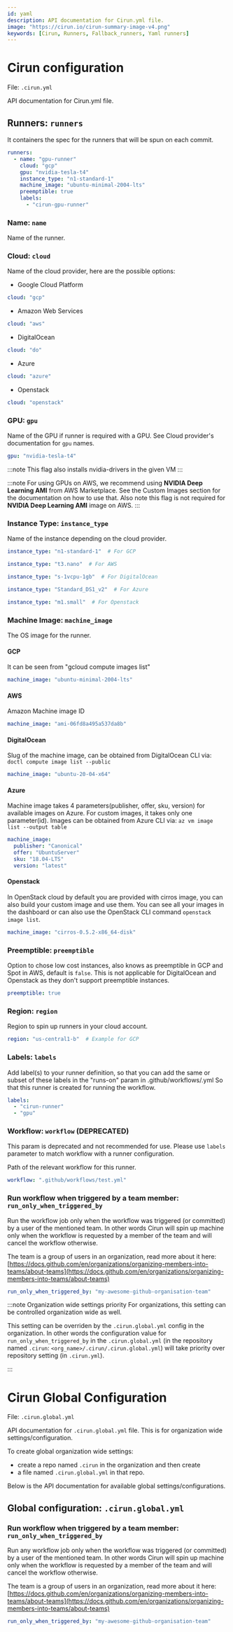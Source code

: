 ```yaml
---
id: yaml
description: API documentation for Cirun.yml file.
image: "https://cirun.io/cirun-summary-image-v4.png"
keywords: [Cirun, Runners, Fallback_runners, Yaml runners]
---
```


# Cirun configuration

<head>
  <body className="other-extra-body-class" />
  <title>Cirun Docs</title>
  <meta data-rh="true" name="twitter:card" content="summary_large_image" />
  <meta name="twitter:site" content="https://docs.cirun.io" />
  <meta name="twitter:title" content="Cirun Documentation" />
  <meta name="twitter:description" content="API documentation for Cirun.yml file." />
  <meta name="twitter:image" content="https://docs.cirun.io/img/cirun-summary-image-v4.png" />
</head>

File: `.cirun.yml`

API documentation for Cirun.yml file.

## Runners: `runners`

It containers the spec for the runners that will be spun on each commit.

```yml
runners:
  - name: "gpu-runner"
    cloud: "gcp"
    gpu: "nvidia-tesla-t4"
    instance_type: "n1-standard-1"
    machine_image: "ubuntu-minimal-2004-lts"
    preemptible: true
    labels:
      - "cirun-gpu-runner"
```

### Name: `name`

Name of the runner.

### Cloud: `cloud`

Name of the cloud provider, here are the possible options:

- Google Cloud Platform

```yml
cloud: "gcp"
```

- Amazon Web Services

```yml
cloud: "aws"
```

- DigitalOcean

```yml
cloud: "do"
```

- Azure

```yml
cloud: "azure"
```

- Openstack

```yml
cloud: "openstack"
```

### GPU: `gpu`

Name of the GPU if runner is required with a GPU. See Cloud provider's
documentation for `gpu` names.

```yml
gpu: "nvidia-tesla-t4"
```

:::note
This flag also installs nvidia-drivers in the given VM
:::

:::note
For using GPUs on AWS, we recommend using **NVIDIA Deep Learning AMI** from AWS
Marketplace. See the Custom Images section for the documentation on how to use
that. Also note this flag is not required for **NVIDIA Deep Learning AMI** image
on AWS.
:::

### Instance Type: `instance_type`

Name of the instance depending on the cloud provider.

```yml
instance_type: "n1-standard-1"  # For GCP
```

```yml
instance_type: "t3.nano"  # For AWS
```

```yml
instance_type: "s-1vcpu-1gb"  # For DigitalOcean
```

```yml
instance_type: "Standard_DS1_v2"  # For Azure
```

```yml
instance_type: "m1.small"  # For Openstack
```

### Machine Image: `machine_image`

The OS image for the runner.

#### GCP

It can be seen from "gcloud compute images list"

```yml
machine_image: "ubuntu-minimal-2004-lts"
```

#### AWS

Amazon Machine image ID

```yml
machine_image: "ami-06fd8a495a537da8b"
```

#### DigitalOcean

Slug of the machine image, can be obtained from DigitalOcean CLI via:
`doctl compute image list --public`

```yml
machine_image: "ubuntu-20-04-x64"
```

#### Azure

Machine image takes 4 parameters(publisher, offer, sku, version) for available images on Azure. For custom images, it takes only one parameter(id). Images can be obtained from Azure CLI via:
`az vm image list --output table`

```yml
machine_image:
  publisher: "Canonical"
  offer: "UbuntuServer"
  sku: "18.04-LTS"
  version: "latest"
```

#### Openstack

In OpenStack cloud by default you are provided with cirros image, you can also build your custom image and use them. You can see all your images in the dashboard or can also use the OpenStack CLI command `openstack image list`.

```yml
machine_image: "cirros-0.5.2-x86_64-disk"
```

### Preemptible: `preemptible`

Option to chose low cost instances, also knows as preemptible in GCP and Spot in AWS, default is `false`.
This is not applicable for DigitalOcean and Openstack as they don't support preemptible instances.

```yml
preemptible: true
```

### Region: `region`

Region to spin up runners in your cloud account.

```yml
region: "us-central1-b"  # Example for GCP
```

### Labels: `labels`

Add label(s) to your runner definition, so that you can add the same or subset of
these labels in the "runs-on" param in .github/workflows/<workflow-name />.yml
So that this runner is created for running the workflow.

```yml
labels:
  - "cirun-runner"
  - "gpu"
```

### Workflow: `workflow` (DEPRECATED)

This param is deprecated and not recommended for use. Please use `labels` parameter
to match workflow with a runner configuration.

Path of the relevant workflow for this runner.

```yml
workflow: ".github/workflows/test.yml"
```

### Run workflow when triggered by a team member: `run_only_when_triggered_by`

Run the workflow job only when the workflow was triggered (or committed) by a user of the
mentioned team. In other words Cirun will spin up machine only when the workflow is requested
by a member of the team and will cancel the workflow otherwise.

The team is a group of users in an organization, read more about it here:
[https://docs.github.com/en/organizations/organizing-members-into-teams/about-teams](https://docs.github.com/en/organizations/organizing-members-into-teams/about-teams)

```yml
run_only_when_triggered_by: "my-awesome-github-organisation-team"
```

:::note Organization wide settings priority
For organizations, this setting can be controlled organization wide as well.

This setting can be overriden by the `.cirun.global.yml` config in the organization. In
other words the configuration value for `run_only_when_triggered_by` in the
`.cirun.global.yml` (in the repository named `.cirun`: `<org_name>/.cirun/.cirun.global.yml`) will take
priority over repository setting (in `.cirun.yml`).

:::

# Cirun Global Configuration

File: `.cirun.global.yml`

API documentation for `.cirun.global.yml` file. This is for organization wide settings/configuration.

To create global organization wide settings:

- create a repo named `.cirun` in the organization and then create
- a file named `.cirun.global.yml` in that repo.

Below is the API documentation for available global settings/configurations.

## Global configuration: `.cirun.global.yml`

### Run workflow when triggered by a team member: `run_only_when_triggered_by`

Run any workflow job only when the workflow was triggered (or committed) by a user of the
mentioned team. In other words Cirun will spin up machine only when the workflow is requested
by a member of the team and will cancel the workflow otherwise.

The team is a group of users in an organization, read more about it here:
[https://docs.github.com/en/organizations/organizing-members-into-teams/about-teams](https://docs.github.com/en/organizations/organizing-members-into-teams/about-teams)

```yml
run_only_when_triggered_by: "my-awesome-github-organisation-team"
```

